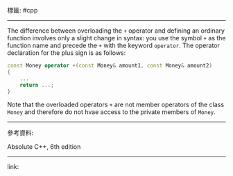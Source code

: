 標籤: #cpp 

---

The difference between overloading the `+` operator and defining an ordinary function involves only a slight change in syntax: you use the symbol `+` as the function name and precede the `+` with the keyword `operator`. The operator declaration for the plus sign is as follows:

```cpp
const Money operator +(const Money& amount1, const Money& amount2)
{
	...
	return ...;
}
```

Note that the overloaded operators `+` are not member operators of the class `Money` and therefore do not hvae access to the private members of `Money`.

---

參考資料:

Absolute C++, 6th edition

---

link:

